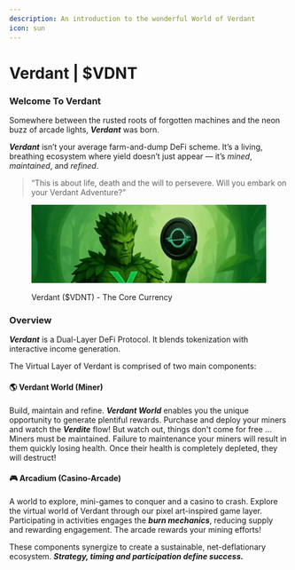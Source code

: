 ```yaml
---
description: An introduction to the wonderful World of Verdant
icon: sun
---
```


# Verdant | $VDNT

### Welcome To Verdant

Somewhere between the rusted roots of forgotten machines and the neon buzz of arcade lights, _**Verdant**_ was born.

_**Verdant**_ isn’t your average farm-and-dump DeFi scheme. It’s a living, breathing ecosystem where yield doesn’t just appear — it’s _mined_, _maintained_, and _refined_.

> “This is about life, death and the will to persevere. Will you embark on your Verdant Adventure?”

<div data-full-width="false"><figure><img src=".gitbook/assets/photo_2025-04-28_15-04-52.jpg" alt=""><figcaption><p>Verdant ($VDNT) - The Core Currency</p></figcaption></figure></div>

### Overview

_**Verdant**_ is a Dual-Layer DeFi Protocol. It blends tokenization with interactive income generation.

The Virtual Layer of Verdant is comprised of two main components:

#### 🌎 Verdant **World  (Miner)**

Build, maintain and refine. _**Verdant World**_ enables you the unique opportunity to generate plentiful rewards. Purchase and deploy your miners and watch the _**Verdite**_ flow! But watch out, things don't come for free ... Miners must be maintained. Failure to maintenance your miners will result in them quickly losing health. Once their health is completely depleted, they will destruct!

#### 🎮 **Arcadium (Casino-Arcade)**

A world to explore, mini-games to conquer and a casino to crash. Explore the virtual world of Verdant through our pixel art-inspired game layer. Participating in activities engages the _**burn mechanics**_, reducing supply and rewarding engagement. The arcade rewards your mining efforts!



These components synergize to create a sustainable, net-deflationary ecosystem. _**Strategy, timing and participation define success.**_

